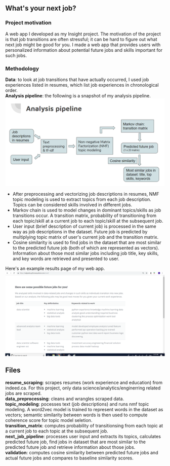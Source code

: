## What's your next job?

### Project motivation
A web app I developed as my Insight project. The motivation of the project is that job transitions are often stressful; it can be hard to figure out what next job might be good for you. I made a web app that provides users with personalized information about potential future jobs and skills important for such jobs. 

### Methodology
__Data__: to look at job transitions that have actually occurred, I used job experiences listed in resumes, which list job experiences in chronological order.
<br>__Analysis pipeline__: the following is a snapshot of my analysis pipeline.
![Analysis Pipeline](analysispipeline.png)
* After preprocessing and vectorizing job descriptions in resumes, NMF topic modeling is used to extract topics from each job description. Topics can be considered skills involved in different jobs.
* Markov chain is used to model changes in dominant topics/skills as job transitions occur. A transition matrix, probability of transitioning from each topic/skill at a current job to each topic/skill at the subsequent job.
* User input (brief description of current job) is processed in the same way as job descriptions in the dataset. Future job is predicted by multiplying topic matrix of user's current job and the transition matrix.
* Cosine similarity is used to find jobs in the dataset that are most similar to the predicted future job (both of which are represented as vectors). Information about those most similar jobs including job title, key skills, and key words are retrieved and presented to user.

Here's an example results page of my web app.
![Webapp Results](webapp_results.png)

## Files
__resume_scraping__: scrapes resumes (work experience and education) from indeed.ca. For this project, only data science/analytics/enginerring related jobs are scraped.
<br>__data_preprocessing__: cleans and wrangles scraped data.
<br>__topic_modeling__: pocesses text (job descriptions) and runs nmf topic modeling. A word2vec model is trained to represent words in the dataset as vectors; semantic similarity between words is then used to compute coherence score for topic model seletion.
<br>__transition_matrix__: computes probability of transitionsing from each topic at a current job to each topic at the subsequent job. 
<br>__next_job_pipeline__: processes user input and extracts its topics, calculates predicted future job, find jobs in dataset that are most similar to the predicted future job and retrieve information about those jobs.
<br>__validation__: computes cosine similarity between predicted future jobs and actual future jobs and compares to baseline similarity scores.
